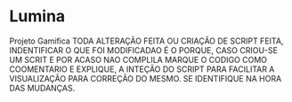 # Lumina
Projeto Gamifica
TODA ALTERAÇÃO FEITA OU CRIAÇÃO DE SCRIPT FEITA, INDENTIFICAR O QUE FOI MODIFICADAO É O PORQUE, CASO CRIOU-SE UM SCRIT E POR ACASO NAO COMPLILA
MARQUE O CODIGO COMO COOMENTARIO E EXPLIQUE, A INTEÇÃO DO SCRIPT PARA FACILITAR A VISUALIZAÇÃO PARA CORREÇÃO DO MESMO.
SE IDENTIFIQUE NA HORA DAS MUDANÇAS.
